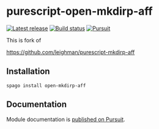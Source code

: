 # purescript-open-mkdirp-aff

[![Latest release](http://img.shields.io/github/release/purescript-node/purescript-open-mkdirp-aff.svg)](https://github.com/purescript-node/purescript-open-mkdirp-aff/releases)
[![Build status](https://github.com/purescript-node/purescript-open-mkdirp-aff/workflows/CI/badge.svg?branch=master)](https://github.com/purescript-node/purescript-open-mkdirp-aff/actions?query=workflow%3ACI+branch%3Amaster)
[![Pursuit](https://pursuit.purescript.org/packages/purescript-open-mkdirp-aff/badge)](https://pursuit.purescript.org/packages/purescript-open-mkdirp-aff)

This is fork of

https://github.com/leighman/purescript-mkdirp-aff

## Installation

```
spago install open-mkdirp-aff
```

## Documentation

Module documentation is [published on Pursuit](http://pursuit.purescript.org/packages/purescript-open-mkdirp-aff).
